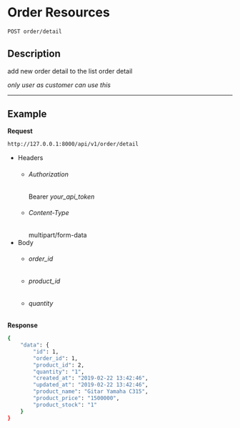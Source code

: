 # Order Resources

```bash
POST order/detail
```
## Description
add new order detail to the list order detail

_only user as customer can use this_
***
## Example

**Request**

```bash
http://127.0.0.1:8000/api/v1/order/detail
```
- Headers
    - ###### Authorization
        Bearer _your_api_token_ 
    - ###### Content-Type
        multipart/form-data
- Body
    - ###### order_id
    - ###### product_id
    - ###### quantity

**Response**

```bash
{
    "data": {
        "id": 1,
        "order_id": 1,
        "product_id": 2,
        "quantity": "1",
        "created_at": "2019-02-22 13:42:46",
        "updated_at": "2019-02-22 13:42:46",
        "product_name": "Gitar Yamaha C315",
        "product_price": "1500000",
        "product_stock": "1"
    }
}
```
